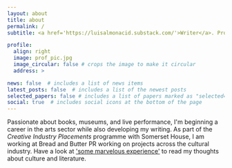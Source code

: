 ```yaml
---
layout: about
title: about
permalink: /
subtitle: <a href='https://luisalmonacid.substack.com/'>Writer</a>. Producer. PR.

profile:
  align: right
  image: prof_pic.jpg
  image_circular: false # crops the image to make it circular
  address: >

news: false  # includes a list of news items
latest_posts: false  # includes a list of the newest posts
selected_papers: false # includes a list of papers marked as "selected={true}"
social: true  # includes social icons at the bottom of the page
---
```


Passionate about books, museums, and live performance, I'm beginning a career in the arts sector while also developing my writing. As part of the <i>Creative Industry Placements</i> programme with Somerset House, I am working at Bread and Butter PR working on projects across the cultural industry. Have a look at  <a href='https://luisalmonacid.substack.com/'>'some marvelous experience'</a> to read my thoughts about culture and literature.

<div id="custom-substack-embed"></div>

<script>
  window.CustomSubstackWidget = {
    substackUrl: "luisalmonacid.substack.com",
    placeholder: "example@gmail.com",
    buttonText: "Subscribe",
    theme: "custom",
    colors: {
      primary: "#FFFFFF",
      input: "#000000",
      email: "#FFFFFF",
      text: "#000000",
    }
  };
</script>
<script src="https://substackapi.com/widget.js" async></script>
